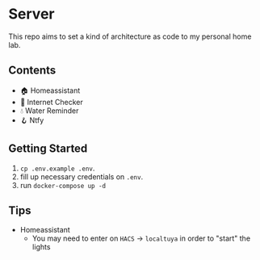 # Server

This repo aims to set a kind of architecture as code to my personal home lab.

## Contents

- 🏠 Homeassistant
- 🛜 Internet Checker
- 💧 Water Reminder
- 🪝 Ntfy

## Getting Started

1. `cp .env.example .env`.
2. fill up necessary credentials on `.env`.
3. run `docker-compose up -d`

## Tips

- Homeassistant
  - You may need to enter on `HACS` -> `localtuya` in order to "start" the lights
